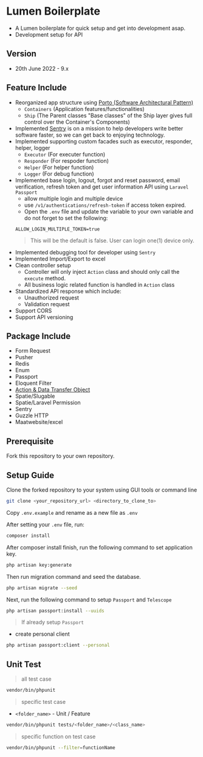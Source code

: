 # Lumen Boilerplate
- A Lumen boilerplate for quick setup and get into development asap.
- Development setup for API

## Version
- 20th June 2022 - 9.x

## Feature Include
- Reorganized app structure using [Porto (Software Architectural Pattern)](http://apiato.io/docs/9.x/getting-started/software-architectural-patterns/)
    - `Containers` (Application features/functionalities)
    - `Ship` (The Parent classes "Base classes" of the Ship layer gives full control over the Container's Components)
- Implemented [Sentry](https://sentry.io/welcome/sentry) is on a mission to help developers write better software faster, so we can get back to enjoying technology.
- Implemented supporting custom facades such as executor, responder, helper, logger
    - `Executor` (For executer function)
    - `Responder` (For respoder function)
    - `Helper` (For helper function)
    - `Logger` (For debug function)
- Implemented base login, logout, forgot and reset password, email verification, refresh token and get user information API using `Laravel Passport`
    - allow multiple login and multiple device
    - use `/v1/authentications/refresh-token` if access token expired.
    - Open the `.env` file and update the variable to your own variable and do not forget to set the following:
    ```
    ALLOW_LOGIN_MULTIPLE_TOKEN=true
    ```
    >This will be the default is false. User can login one(1) device only.
- Implemented debugging tool for developer using `Sentry`
- Implemented Import/Export to excel
- Clean controller setup
	- Controller will only inject `Action` class and should only call the `execute` method.
	- All business logic related function is handled in `Action` class
- Standardized API response which include:
	- Unauthorized request
	- Validation request
- Support CORS
- Support API versioning

## Package Include
- Form Request
- Pusher
- Redis
- Enum
- Passport
- Eloquent Filter
- [Action & Data Transfer Object](https://github.com/mazfreelance/laravel-command-generator)
- Spatie/Slugable
- Spatie/Laravel Permission
- Sentry
- Guzzle HTTP
- Maatwebsite/excel

## Prerequisite
Fork this repository to your own repository.

## Setup Guide
Clone the forked repository to your system using GUI tools or command line 
```bash
git clone <your_repository_url> <directory_to_clone_to>
```

Copy `.env.example` and rename as a new file as `.env`

After setting your `.env` file, run: 
```bash
composer install
```

After composer install finish, run the following command to set application key.
```bash
php artisan key:generate
```

Then run migration command and seed the database.
```bash
php artisan migrate --seed
```

Next, run the following command to setup `Passport` and `Telescope`
```bash
php artisan passport:install --uuids
```

>If already setup `Passport`
* create personal client
```bash
php artisan passport:client --personal
```

## Unit Test
> all test case
```bash
vendor/bin/phpunit
```
> specific test case
* `<folder_name>` - Unit / Feature
```bash
vendor/bin/phpunit tests/<folder_name>/<class_name>
```
> specific function on test case
```bash
vendor/bin/phpunit --filter=functionName
```

